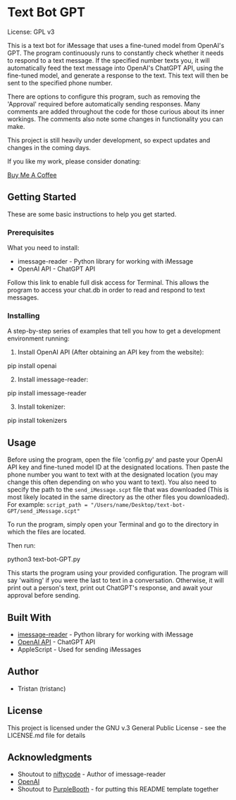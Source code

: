 # Text Bot GPT
License: GPL v3

This is a text bot for iMessage that uses a fine-tuned model from OpenAI's GPT. The program continuously runs to constantly check whether it needs to respond to a text message. If the specified number texts you, it will automatically feed the text message into OpenAI's ChatGPT API, using the fine-tuned model, and generate a response to the text. This text will then be sent to the specified phone number.

There are options to configure this program, such as removing the 'Approval' required before automatically sending responses. Many comments are added throughout the code for those curious about its inner workings. The comments also note some changes in functionality you can make.

This project is still heavily under development, so expect updates and changes in the coming days.

If you like my work, please consider donating:

[Buy Me A Coffee](https://www.buymeacoffee.com/tristanc)

## Getting Started
These are some basic instructions to help you get started.

### Prerequisites
What you need to install:

- imessage-reader - Python library for working with iMessage
- OpenAI API - ChatGPT API

Follow this link to enable full disk access for Terminal. This allows the program to access your chat.db in order to read and respond to text messages.

### Installing
A step-by-step series of examples that tell you how to get a development environment running:

1. Install OpenAI API (After obtaining an API key from the website):

pip install openai

2. Install imessage-reader:

pip install imessage-reader

3. Install tokenizer:

pip install tokenizers


## Usage
Before using the program, open the file 'config.py' and paste your OpenAI API key and fine-tuned model ID at the designated locations. Then paste the phone number you want to text with at the designated location (you may change this often depending on who you want to text). You also need to specify the path to the `send_iMessage.scpt` file that was downloaded (This is most likely located in the same directory as the other files you downloaded). For example: `script_path = "/Users/name/Desktop/text-bot-GPT/send_iMessage.scpt"`

To run the program, simply open your Terminal and go to the directory in which the files are located.

Then run:

python3 text-bot-GPT.py

This starts the program using your provided configuration. The program will say 'waiting' if you were the last to text in a conversation. Otherwise, it will print out a person's text, print out ChatGPT's response, and await your approval before sending.

## Built With
- [imessage-reader](https://github.com/niftycode/imessage_reader) - Python library for working with iMessage
- [OpenAI API](https://beta.openai.com/docs/) - ChatGPT API
- AppleScript - Used for sending iMessages

## Author
- Tristan (tristanc)

## License
This project is licensed under the GNU v.3 General Public License - see the LICENSE.md file for details

## Acknowledgments
- Shoutout to [niftycode](https://github.com/niftycode) - Author of imessage-reader
- [OpenAI](https://www.openai.com/)
- Shoutout to [PurpleBooth](https://github.com/PurpleBooth) - for putting this README template together
